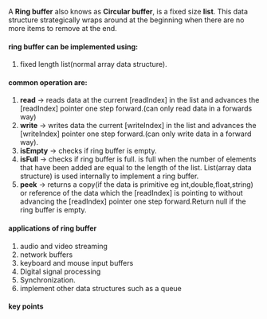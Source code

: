 A **Ring buffer** also knows as **Circular buffer**, is a fixed size **list**.
This data structure strategically wraps around at the beginning when there are no more items to remove at the end.

#### ring buffer can be implemented using:
1. fixed length list(normal array data structure).


#### common operation are:
1. **read** -> reads data at the current [readIndex] in the list and advances the [readIndex] pointer one step forward.(can only read data in a forwards way)
2. **write** -> writes data the current [writeIndex] in the list and advances the [writeIndex] pointer one step forward.(can only write data in a forward way).
3. **isEmpty** -> checks if ring buffer is empty.
4. **isFull** -> checks if ring buffer is full. is full when the number of elements that have been added are equal to the length of the list. List(array data structure) is used internally to implement a ring buffer.
5. **peek** -> returns a copy(if the data is primitive eg int,double,float,string) or reference of the data which the [readIndex] is pointing to without advancing the [readIndex] pointer one step forward.Return null if the ring buffer is empty.

#### applications of ring buffer 
1. audio and video streaming
2. network buffers
3. keyboard and mouse input buffers
4. Digital signal processing
5. Synchronization.
6. implement other data structures such as a queue


#### key points